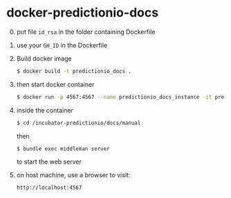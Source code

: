 # docker-predictionio-docs
0. put file `id_rsa` in the folder containing Dockerfile

1. use your `GH_ID` in the Dockerfile

1. Build docker image
    ```Bash
    $ docker build -t predictionio_docs .
    ```

2. then start docker container
    ```Bash
    $ docker run -p 4567:4567 --name predictionio_docs_instance -it predictionio_docs /bin/bash
    ```

3. inside the container
    ```Bash
    $ cd /incubator-predictionio/docs/manual
    ```
    then
    ```Bash
    $ bundle exec middleman server
    ```
    to start the web server

4. on host machine, use a browser to visit:
    ```Bash
    http://localhost:4567
    ```
